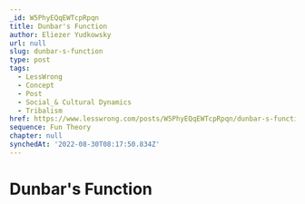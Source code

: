 ```yaml
---
_id: W5PhyEQqEWTcpRpqn
title: Dunbar's Function
author: Eliezer Yudkowsky
url: null
slug: dunbar-s-function
type: post
tags:
  - LessWrong
  - Concept
  - Post
  - Social_& Cultural Dynamics
  - Tribalism
href: https://www.lesswrong.com/posts/W5PhyEQqEWTcpRpqn/dunbar-s-function
sequence: Fun Theory
chapter: null
synchedAt: '2022-08-30T08:17:50.834Z'
---
```


# Dunbar's Function
